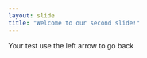 ```yaml
---
layout: slide
title: "Welcome to our second slide!"
---
```

Your test
use the left arrow to go back
